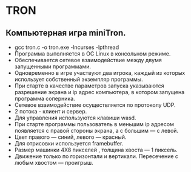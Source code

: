 # TRON
## Компьютерная игра miniTron.
  - gcc tron.c -o tron.exe -lncurses -lpthread
  - Программа выполняется в ОС Linuх в консольном режиме.
  - Обеспечивается сетевое взаимодействие между двумя запущенными программами.
  - Одновременно в игре участвуют два игрока, каждый из которых использует собственный экземпляр программы.
  - При старте в качестве параметров запуска указываются разрешение экрана и ip адрес компьютера, в котором запущена программа соперника. 
  - Сетевое взаимодействие осуществляется по протоколу UDP. 
  - 2 потока - клиент и сервер.
  - Для управления используются клавиши wasd.  
  - При старте программы пользователь в меньшим ip адресом появляется с правой стороны экрана, а c большим — с левой. 
  - Цвет правого — синий, левого — красный. 
  - Для отрисовки используется framebuffer. 
  - Размер машинки 4X8 пикселей , толщина хвоста — 1 пиксель. 
  - Движение только по горизонтали и вертикали. Пересечение с любым хвостом — проигрыш.
  
